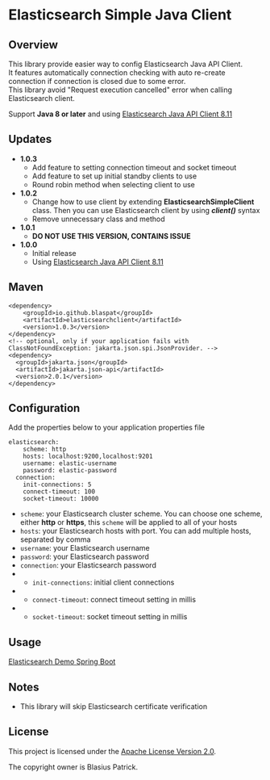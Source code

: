 Elasticsearch Simple Java Client
===========================

## Overview
This library provide easier way to config Elasticsearch Java API Client.  
It features automatically connection checking with auto re-create connection if connection is closed due to some error.  
This library avoid "Request execution cancelled" error when calling Elasticsearch client.

Support **Java 8 or later** and using [Elasticsearch Java API Client 8.11](https://www.elastic.co/guide/en/elasticsearch/client/java-api-client/8.11/index.html)

## Updates
* **1.0.3**
  * Add feature to setting connection timeout and socket timeout
  * Add feature to set up initial standby clients to use
  * Round robin method when selecting client to use
* **1.0.2**
  * Change how to use client by extending **ElasticsearchSimpleClient** class. Then you can use Elasticsearch client by using _**client()**_ syntax
  * Remove unnecessary class and method
* **1.0.1**
  * **DO NOT USE THIS VERSION, CONTAINS ISSUE**
* **1.0.0**
  * Initial release
  * Using [Elasticsearch Java API Client 8.11](https://www.elastic.co/guide/en/elasticsearch/client/java-api-client/8.11/index.html)


## Maven

    <dependency>
        <groupId>io.github.blaspat</groupId>
        <artifactId>elasticsearchclient</artifactId>
        <version>1.0.3</version>
    </dependency>
    <!-- optional, only if your application fails with ClassNotFoundException: jakarta.json.spi.JsonProvider. -->
    <dependency>
      <groupId>jakarta.json</groupId>
      <artifactId>jakarta.json-api</artifactId>
      <version>2.0.1</version>
    </dependency>


## Configuration
Add the properties below to your application properties file

    elasticsearch:
        scheme: http
        hosts: localhost:9200,localhost:9201
        username: elastic-username
        password: elastic-password
      connection:
        init-connections: 5
        connect-timeout: 100
        socket-timeout: 10000



* `scheme`: your Elasticsearch cluster scheme. You can choose one scheme, either **http** or **https**, this `scheme` will be applied to all of your hosts
* `hosts`: your Elasticsearch hosts with port. You can add multiple hosts, separated by comma
* `username`: your Elasticsearch username
* `password`: your Elasticsearch password
* `connection`: your Elasticsearch password
* * `init-connections`: initial client connections
* * `connect-timeout`: connect timeout setting in millis
* * `socket-timeout`: socket timeout setting in millis

## Usage
[Elasticsearch Demo Spring Boot](https://github.com/blaspat/elasticsearch-demo)

## Notes
* This library will skip Elasticsearch certificate verification

## License

This project is licensed under the [Apache License Version 2.0](https://www.apache.org/licenses/LICENSE-2.0.html).

The copyright owner is Blasius Patrick.
